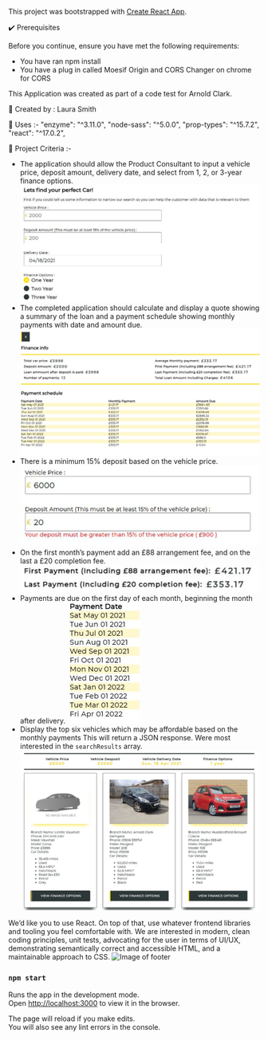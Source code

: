 This project was bootstrapped with [Create React App](https://github.com/facebook/create-react-app).

:heavy_check_mark: Prerequisites 

Before you continue, ensure you have met the following requirements:

* You have ran npm install
* You have a plug in called Moesif Origin and CORS Changer on chrome for CORS 


This Application was created as part of a code test for Arnold Clark. 

:girl: Created by : Laura Smith

:pushpin: Uses :- 
    "enzyme": "^3.11.0",
    "node-sass": "^5.0.0",
    "prop-types": "^15.7.2",
    "react": "^17.0.2",


:green_book: Project Criteria :- 

* The application should allow the Product Consultant to input a vehicle price, deposit amount, delivery date, and select from 1, 2, or 3-year finance options.
![Image of projectInputs](src/ProjectCriteriaImages/projectInputs.JPG)
* The completed application should calculate and display a quote showing a summary of the loan and a payment schedule showing monthly payments with date and amount due.
![Image of quotePayment](src/ProjectCriteriaImages/quotePayment.JPG)
* There is a minimum 15% deposit based on the vehicle price.
![Image of depositValidation](src/ProjectCriteriaImages/depositValidation.JPG)
* On the first month’s payment add an £88 arrangement fee, and on the last a £20 completion fee.
![Image of paymentFees](src/ProjectCriteriaImages/paymentFees.JPG)
* Payments are due on the first day of each month, beginning the month after delivery.
![Image of firstOfEachMonth](src/ProjectCriteriaImages/firstOfEachMonth.JPG)
* Display the top six vehicles which may be affordable based on the monthly payments This will return a JSON response. Were most interested in the `searchResults` array.
![Image of searchResults](/src/ProjectCriteriaImages/searchResults.JPG)


We’d like you to use React. On top of that, use whatever frontend libraries and tooling you feel comfortable with. We are interested in modern, clean coding principles, unit tests, advocating for the user in terms of UI/UX, demonstrating semantically correct and accessible HTML, and a maintainable approach to CSS.
![Image of footer](arnold-clark-code-test\src\ProjectCriteriaImages\footer.JPG)


### `npm start`

Runs the app in the development mode.\
Open [http://localhost:3000](http://localhost:3000) to view it in the browser.

The page will reload if you make edits.\
You will also see any lint errors in the console.

